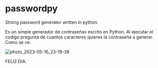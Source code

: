 # passwordpy
Strong password generator written in python.

Es un simple generador de contraseñas escrito en Python. Al ejecutar el codigo pregunta de cuantos caracteres quieres la contraseña a generar.
Como se ve:

![photo_2023-05-16_23-18-38](https://github.com/Desertlet/passwordpy/assets/133836767/52457b61-157d-41f6-9a2e-5baab0bc40b0)

FELIZ DIA.
